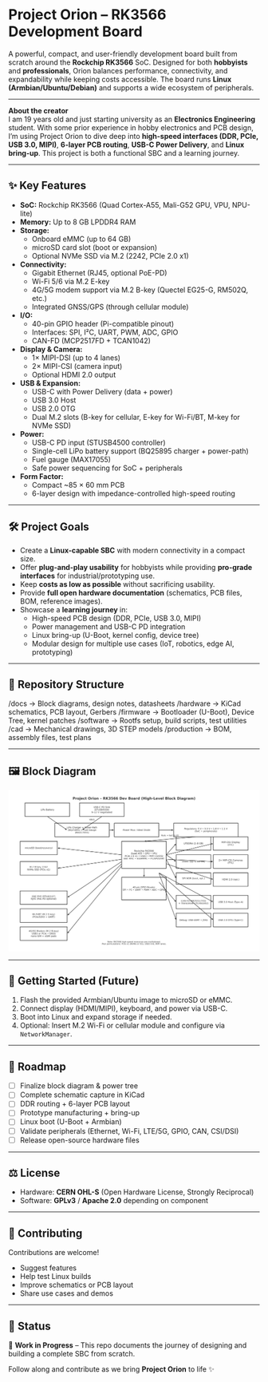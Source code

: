 # Project Orion – RK3566 Development Board

A powerful, compact, and user-friendly development board built from scratch around the **Rockchip RK3566** SoC. Designed for both **hobbyists** and **professionals**, Orion balances performance, connectivity, and expandability while keeping costs accessible. The board runs **Linux (Armbian/Ubuntu/Debian)** and supports a wide ecosystem of peripherals.

---

**About the creator**  
I am 19 years old and just starting university as an **Electronics Engineering** student. With some prior experience in hobby electronics and PCB design, I’m using Project Orion to dive deep into **high-speed interfaces (DDR, PCIe, USB 3.0, MIPI)**, **6-layer PCB routing**, **USB-C Power Delivery**, and **Linux bring-up**. This project is both a functional SBC and a learning journey.

---

## ✨ Key Features
- **SoC:** Rockchip RK3566 (Quad Cortex-A55, Mali-G52 GPU, VPU, NPU-lite)
- **Memory:** Up to 8 GB LPDDR4 RAM
- **Storage:**
  - Onboard eMMC (up to 64 GB)
  - microSD card slot (boot or expansion)
  - Optional NVMe SSD via M.2 (2242, PCIe 2.0 x1)
- **Connectivity:**
  - Gigabit Ethernet (RJ45, optional PoE-PD)
  - Wi-Fi 5/6 via M.2 E-key
  - 4G/5G modem support via M.2 B-key (Quectel EG25-G, RM502Q, etc.)
  - Integrated GNSS/GPS (through cellular module)
- **I/O:**
  - 40-pin GPIO header (Pi-compatible pinout)
  - Interfaces: SPI, I²C, UART, PWM, ADC, GPIO
  - CAN-FD (MCP2517FD + TCAN1042)
- **Display & Camera:**
  - 1× MIPI-DSI (up to 4 lanes)
  - 2× MIPI-CSI (camera input)
  - Optional HDMI 2.0 output
- **USB & Expansion:**
  - USB-C with Power Delivery (data + power)
  - USB 3.0 Host
  - USB 2.0 OTG
  - Dual M.2 slots (B-key for cellular, E-key for Wi-Fi/BT, M-key for NVMe SSD)
- **Power:**
  - USB-C PD input (STUSB4500 controller)
  - Single-cell LiPo battery support (BQ25895 charger + power-path)
  - Fuel gauge (MAX17055)
  - Safe power sequencing for SoC + peripherals
- **Form Factor:**
  - Compact ~85 × 60 mm PCB
  - 6-layer design with impedance-controlled high-speed routing

---

## 🛠 Project Goals
- Create a **Linux-capable SBC** with modern connectivity in a compact size.
- Offer **plug-and-play usability** for hobbyists while providing **pro-grade interfaces** for industrial/prototyping use.
- Keep **costs as low as possible** without sacrificing usability.
- Provide **full open hardware documentation** (schematics, PCB files, BOM, reference images).
- Showcase a **learning journey** in:
  - High-speed PCB design (DDR, PCIe, USB 3.0, MIPI)
  - Power management and USB-C PD integration
  - Linux bring-up (U-Boot, kernel config, device tree)
  - Modular design for multiple use cases (IoT, robotics, edge AI, prototyping)

---

## 📂 Repository Structure


/docs            → Block diagrams, design notes, datasheets
/hardware        → KiCad schematics, PCB layout, Gerbers
/firmware        → Bootloader (U-Boot), Device Tree, kernel patches
/software        → Rootfs setup, build scripts, test utilities
/cad             → Mechanical drawings, 3D STEP models
/production      → BOM, assembly files, test plans



---

## 🖼 Block Diagram
![Block Diagram](docs/block-diagram/orion_block_diagram.jpg)

---

## 🚀 Getting Started (Future)
1. Flash the provided Armbian/Ubuntu image to microSD or eMMC.
2. Connect display (HDMI/MIPI), keyboard, and power via USB-C.
3. Boot into Linux and expand storage if needed.
4. Optional: Insert M.2 Wi-Fi or cellular module and configure via `NetworkManager`.

---

## 📡 Roadmap
- [ ] Finalize block diagram & power tree
- [ ] Complete schematic capture in KiCad
- [ ] DDR routing + 6-layer PCB layout
- [ ] Prototype manufacturing + bring-up
- [ ] Linux boot (U-Boot + Armbian)
- [ ] Validate peripherals (Ethernet, Wi-Fi, LTE/5G, GPIO, CAN, CSI/DSI)
- [ ] Release open-source hardware files

---

## ⚖ License
- Hardware: **CERN OHL-S** (Open Hardware License, Strongly Reciprocal)
- Software: **GPLv3** / **Apache 2.0** depending on component

---

## 🤝 Contributing
Contributions are welcome!
- Suggest features
- Help test Linux builds
- Improve schematics or PCB layout
- Share use cases and demos

---

## 📢 Status
🚧 **Work in Progress** – This repo documents the journey of designing and building a complete SBC from scratch.

Follow along and contribute as we bring **Project Orion** to life ✨
